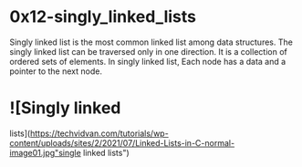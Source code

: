 # 0x12-singly_linked_lists

Singly linked list is the most common linked list among data structures. The singly linked list can be
traversed only in one direction. It is a collection of ordered sets of elements. In singly linked
list, Each node has a data and a pointer to the next node.

# ![Singly linked
lists](https://techvidvan.com/tutorials/wp-content/uploads/sites/2/2021/07/Linked-Lists-in-C-normal-image01.jpg"single
		linked lists")
